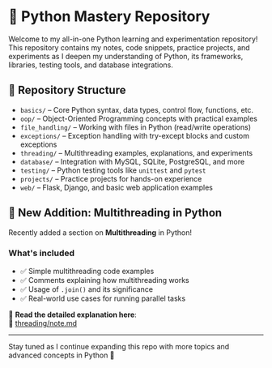 # 🐍 Python Mastery Repository

Welcome to my all-in-one Python learning and experimentation repository!  
This repository contains my notes, code snippets, practice projects, and experiments as I deepen my understanding of Python, its frameworks, libraries, testing tools, and database integrations.

## 📁 Repository Structure

- `basics/` – Core Python syntax, data types, control flow, functions, etc.
- `oop/` – Object-Oriented Programming concepts with practical examples
- `file_handling/` – Working with files in Python (read/write operations)
- `exceptions/` – Exception handling with try-except blocks and custom exceptions
- `threading/` – Multithreading examples, explanations, and experiments
- `database/` – Integration with MySQL, SQLite, PostgreSQL, and more
- `testing/` – Python testing tools like `unittest` and `pytest`
- `projects/` – Practice projects for hands-on experience
- `web/` – Flask, Django, and basic web application examples

## 🚀 New Addition: Multithreading in Python

Recently added a section on **Multithreading** in Python!

### What's included

- ✅ Simple multithreading code examples  
- ✅ Comments explaining how multithreading works  
- ✅ Usage of `.join()` and its significance  
- ✅ Real-world use cases for running parallel tasks

📄 **Read the detailed explanation here**:  
🔗 [threading/note.md](./threading/note.md)

---

Stay tuned as I continue expanding this repo with more topics and advanced concepts in Python 🚀
